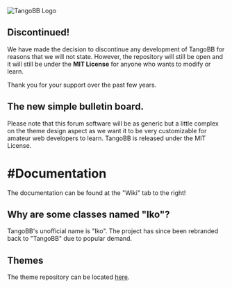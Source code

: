![TangoBB Logo](https://raw.githubusercontent.com/Codetana/TangoBB/master/public/img/tangobb_logo.png)
## Discontinued!
We have made the decision to discontinue any development of TangoBB for reasons that we will not state. However, the repository will still be open and it will still be under the **MIT License** for anyone who wants to modify or learn.

Thank you for your support over the past few years.

## The new simple bulletin board.
Please note that this forum software will be as generic but a little complex on the theme design aspect as we want it to be very customizable for amateur web developers to learn.
TangoBB is released under the MIT License.

# #Documentation
The documentation can be found at the "Wiki" tab to the right!

## Why are some classes named "Iko"?
TangoBB's unofficial name is "Iko". The project has since been rebranded back to "TangoBB" due to popular demand.

## Themes
The theme repository can be located [here](https://github.com/Codetana/TangoBB-Themes).
